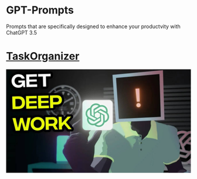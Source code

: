 # GPT-Prompts
Prompts that are specifically designed to enhance your productvity with ChatGPT 3.5


# [TaskOrganizer](https://github.com/carbonplugins/GPT-Prompts/blob/main/TaskOrganizer.md)
[![Watch the video](deep-work.png)](https://youtu.be/vt5fpE0bzSY)



